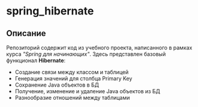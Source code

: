 # spring_hibernate


## Описание
   Репозиторий содержит код из учебного проекта, написанного в рамках курса *"Spring для начинающих"*.
Здесь представлен базовый функционал __Hibernate__:
- Создание связи между классом и таблицей
- Генерация значений для столбца Primary Key
- Сохранение Java объектов в БД
- Получение, изменение и удаление Java объектов из БД
- Разнообразие отношений между таблицами

